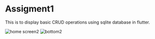 # Assigment1

This is to display basic CRUD operations using sqlite database in flutter.

![home screen2](https://github.com/palashbhasme/assignment1/assets/62600480/874fb584-2a42-4d0f-aaa0-8866df4590d5)                                  ![bottom2](https://github.com/palashbhasme/assignment1/assets/62600480/8efae4dd-e4e3-4477-b71b-8ea3f580bf82)      




